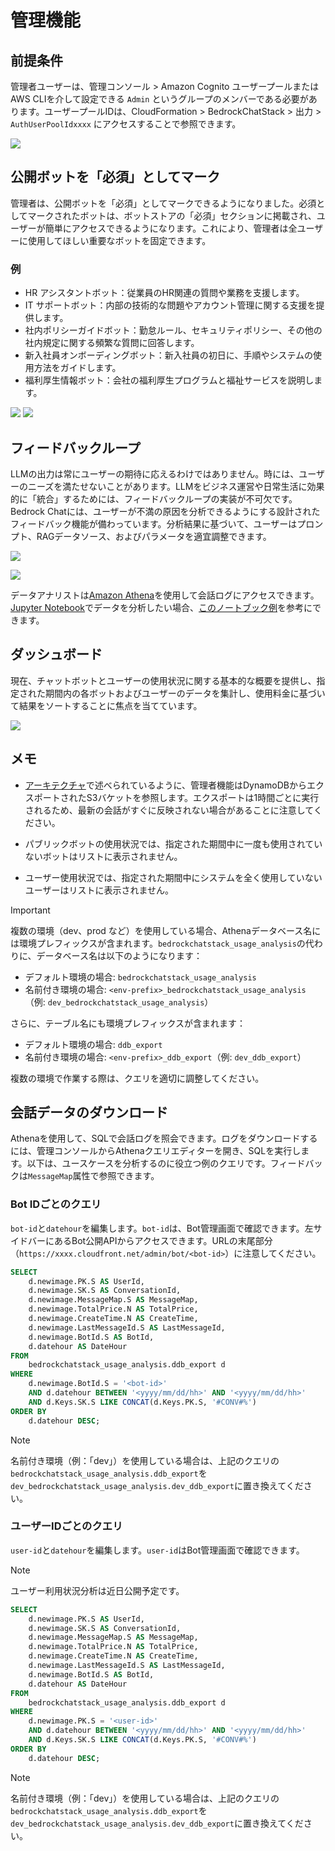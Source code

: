 # 管理機能

## 前提条件

管理者ユーザーは、管理コンソール > Amazon Cognito ユーザープールまたはAWS CLIを介して設定できる `Admin` というグループのメンバーである必要があります。ユーザープールIDは、CloudFormation > BedrockChatStack > 出力 > `AuthUserPoolIdxxxx` にアクセスすることで参照できます。

![](./imgs/group_membership_admin.png)

## 公開ボットを「必須」としてマーク

管理者は、公開ボットを「必須」としてマークできるようになりました。必須としてマークされたボットは、ボットストアの「必須」セクションに掲載され、ユーザーが簡単にアクセスできるようになります。これにより、管理者は全ユーザーに使用してほしい重要なボットを固定できます。

### 例

- HR アシスタントボット：従業員のHR関連の質問や業務を支援します。
- IT サポートボット：内部の技術的な問題やアカウント管理に関する支援を提供します。
- 社内ポリシーガイドボット：勤怠ルール、セキュリティポリシー、その他の社内規定に関する頻繁な質問に回答します。
- 新入社員オンボーディングボット：新入社員の初日に、手順やシステムの使用方法をガイドします。
- 福利厚生情報ボット：会社の福利厚生プログラムと福祉サービスを説明します。

![](./imgs/admin_bot_menue.png)
![](./imgs/bot_store.png)

## フィードバックループ

LLMの出力は常にユーザーの期待に応えるわけではありません。時には、ユーザーのニーズを満たせないことがあります。LLMをビジネス運営や日常生活に効果的に「統合」するためには、フィードバックループの実装が不可欠です。Bedrock Chatには、ユーザーが不満の原因を分析できるようにする設計されたフィードバック機能が備わっています。分析結果に基づいて、ユーザーはプロンプト、RAGデータソース、およびパラメータを適宜調整できます。

![](./imgs/feedback_loop.png)

![](./imgs/feedback-using-claude-chat.png)

データアナリストは[Amazon Athena](https://aws.amazon.com/jp/athena/)を使用して会話ログにアクセスできます。[Jupyter Notebook](https://jupyter.org/)でデータを分析したい場合、[このノートブック例](../examples/notebooks/feedback_analysis_example.ipynb)を参考にできます。

## ダッシュボード

現在、チャットボットとユーザーの使用状況に関する基本的な概要を提供し、指定された期間内の各ボットおよびユーザーのデータを集計し、使用料金に基づいて結果をソートすることに焦点を当てています。

![](./imgs/admin_bot_analytics.png)

## メモ

- [アーキテクチャ](../README.md#architecture)で述べられているように、管理者機能はDynamoDBからエクスポートされたS3バケットを参照します。エクスポートは1時間ごとに実行されるため、最新の会話がすぐに反映されない場合があることに注意してください。

- パブリックボットの使用状況では、指定された期間中に一度も使用されていないボットはリストに表示されません。

- ユーザー使用状況では、指定された期間中にシステムを全く使用していないユーザーはリストに表示されません。

> [!Important]
> 複数の環境（dev、prod など）を使用している場合、Athenaデータベース名には環境プレフィックスが含まれます。`bedrockchatstack_usage_analysis`の代わりに、データベース名は以下のようになります：
>
> - デフォルト環境の場合: `bedrockchatstack_usage_analysis`
> - 名前付き環境の場合: `<env-prefix>_bedrockchatstack_usage_analysis`（例: `dev_bedrockchatstack_usage_analysis`）
>
> さらに、テーブル名にも環境プレフィックスが含まれます：
>
> - デフォルト環境の場合: `ddb_export`
> - 名前付き環境の場合: `<env-prefix>_ddb_export`（例: `dev_ddb_export`）
>
> 複数の環境で作業する際は、クエリを適切に調整してください。

## 会話データのダウンロード

Athenaを使用して、SQLで会話ログを照会できます。ログをダウンロードするには、管理コンソールからAthenaクエリエディターを開き、SQLを実行します。以下は、ユースケースを分析するのに役立つ例のクエリです。フィードバックは`MessageMap`属性で参照できます。

### Bot IDごとのクエリ

`bot-id`と`datehour`を編集します。`bot-id`は、Bot管理画面で確認できます。左サイドバーにあるBot公開APIからアクセスできます。URLの末尾部分（`https://xxxx.cloudfront.net/admin/bot/<bot-id>`）に注意してください。

```sql
SELECT
    d.newimage.PK.S AS UserId,
    d.newimage.SK.S AS ConversationId,
    d.newimage.MessageMap.S AS MessageMap,
    d.newimage.TotalPrice.N AS TotalPrice,
    d.newimage.CreateTime.N AS CreateTime,
    d.newimage.LastMessageId.S AS LastMessageId,
    d.newimage.BotId.S AS BotId,
    d.datehour AS DateHour
FROM
    bedrockchatstack_usage_analysis.ddb_export d
WHERE
    d.newimage.BotId.S = '<bot-id>'
    AND d.datehour BETWEEN '<yyyy/mm/dd/hh>' AND '<yyyy/mm/dd/hh>'
    AND d.Keys.SK.S LIKE CONCAT(d.Keys.PK.S, '#CONV#%')
ORDER BY
    d.datehour DESC;
```

> [!Note]
> 名前付き環境（例：「dev」）を使用している場合は、上記のクエリの`bedrockchatstack_usage_analysis.ddb_export`を`dev_bedrockchatstack_usage_analysis.dev_ddb_export`に置き換えてください。

### ユーザーIDごとのクエリ

`user-id`と`datehour`を編集します。`user-id`はBot管理画面で確認できます。

> [!Note]
> ユーザー利用状況分析は近日公開予定です。

```sql
SELECT
    d.newimage.PK.S AS UserId,
    d.newimage.SK.S AS ConversationId,
    d.newimage.MessageMap.S AS MessageMap,
    d.newimage.TotalPrice.N AS TotalPrice,
    d.newimage.CreateTime.N AS CreateTime,
    d.newimage.LastMessageId.S AS LastMessageId,
    d.newimage.BotId.S AS BotId,
    d.datehour AS DateHour
FROM
    bedrockchatstack_usage_analysis.ddb_export d
WHERE
    d.newimage.PK.S = '<user-id>'
    AND d.datehour BETWEEN '<yyyy/mm/dd/hh>' AND '<yyyy/mm/dd/hh>'
    AND d.Keys.SK.S LIKE CONCAT(d.Keys.PK.S, '#CONV#%')
ORDER BY
    d.datehour DESC;
```

> [!Note]
> 名前付き環境（例：「dev」）を使用している場合は、上記のクエリの`bedrockchatstack_usage_analysis.ddb_export`を`dev_bedrockchatstack_usage_analysis.dev_ddb_export`に置き換えてください。